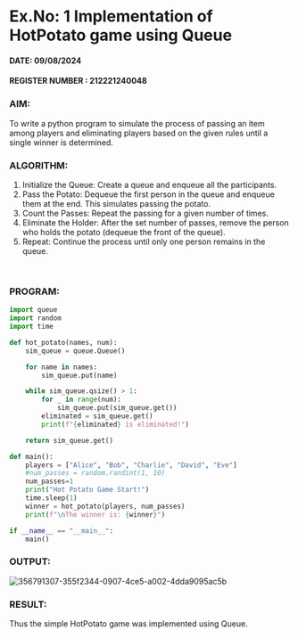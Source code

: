 # Ex.No: 1  Implementation of HotPotato game using Queue 


#### DATE: 09/08/2024         

#### REGISTER NUMBER : 212221240048



### AIM: 
To write a python program to simulate the process of passing an item among players and eliminating players based on the given rules until a single winner is determined.
<br>
### ALGORITHM:
1. Initialize the Queue: Create a queue and enqueue all the participants.
2. Pass the Potato: Dequeue the first person in the queue and enqueue them at the end. This simulates passing the potato.
3. Count the Passes: Repeat the passing for a given number of times.
4. Eliminate the Holder: After the set number of passes, remove the person who holds the potato (dequeue the front of the queue).
5. Repeat: Continue the process until only one person remains in the queue.

<br>

### PROGRAM:
```python
import queue
import random
import time

def hot_potato(names, num):
    sim_queue = queue.Queue()

    for name in names:
        sim_queue.put(name)

    while sim_queue.qsize() > 1:
        for _ in range(num):
            sim_queue.put(sim_queue.get())
        eliminated = sim_queue.get()
        print(f"{eliminated} is eliminated!")

    return sim_queue.get()

def main():
    players = ["Alice", "Bob", "Charlie", "David", "Eve"]
    #num_passes = random.randint(1, 10)
    num_passes=1
    print("Hot Potato Game Start!")
    time.sleep(1)
    winner = hot_potato(players, num_passes)
    print(f"\nThe winner is: {winner}")

if __name__ == "__main__":
    main()
```



### OUTPUT:
![356791307-355f2344-0907-4ce5-a002-4dda9095ac5b](https://github.com/user-attachments/assets/a1835672-230a-4ca4-8bc1-10cc29fc49b6)



### RESULT:
Thus the simple HotPotato game was implemented using Queue.
